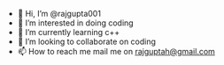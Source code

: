 - 👋 Hi, I’m @rajgupta001 
- 👀 I’m interested in doing coding
- 🌱 I’m currently learning c++
- 💞️ I’m looking to collaborate on coding
- 📫 How to reach me mail me on rajguptah@gmail.com

<!---
rajgupta001/rajgupta001 is a ✨ special ✨ repository because its `README.md` (this file) appears on your GitHub profile.
You can click the Preview link to take a look at your changes.
--->
